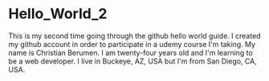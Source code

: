 # Hello_World_2
This is my second time going through the github hello world guide. I created my github account in order to participate in a udemy course I'm taking. 
My name is Christian Berumen. I am twenty-four years old and I'm learning to be a web developer. I live in Buckeye, AZ, USA but I'm from San Diego, CA, USA. 
